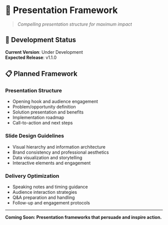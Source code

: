 # 🎯 Presentation Framework

> *Compelling presentation structure for maximum impact*

## 🚧 Development Status

**Current Version**: Under Development  
**Expected Release**: v1.1.0  

## 📋 Planned Framework

### **Presentation Structure**
- Opening hook and audience engagement
- Problem/opportunity definition
- Solution presentation and benefits
- Implementation roadmap
- Call-to-action and next steps

### **Slide Design Guidelines**
- Visual hierarchy and information architecture
- Brand consistency and professional aesthetics
- Data visualization and storytelling
- Interactive elements and engagement

### **Delivery Optimization**
- Speaking notes and timing guidance
- Audience interaction strategies
- Q&A preparation and handling
- Follow-up and engagement protocols

---

**Coming Soon: Presentation frameworks that persuade and inspire action.**
